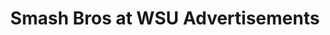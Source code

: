 ---
layout: post
title: Smash Bros at WSU Advertisements
description: 
image: test-image.jpg
image-description: Test image!
categories: Graphics
end-date: 2017-10-17

time-period: Januray 2014 - October 2017

---